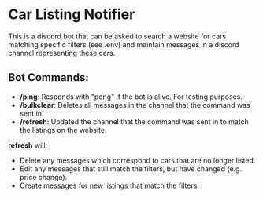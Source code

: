 # Car Listing Notifier

This is a discord bot that can be asked to search a website for cars matching specific filters (see .env) and maintain messages in a discord channel representing these cars.

## Bot Commands:

- **/ping**: Responds with "pong" if the bot is alive. For testing purposes.
- **/bulkclear**: Deletes all messages in the channel that the command was sent in.
- **/refresh**: Updated the channel that the command was sent in to match the listings on the website.

**refresh** will:
- Delete any messages which correspond to cars that are no longer listed.
- Edit any messages that still match the filters, but have changed (e.g. price change).
- Create messages for new listings that match the filters.

